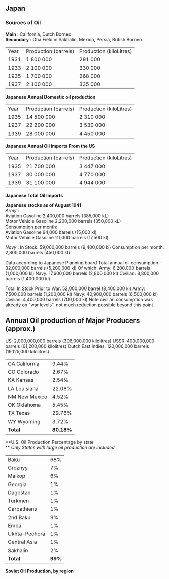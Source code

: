 ##  Japan 

###  Sources of Oil 

**Main** : California, Dutch Borneo  
**Secondary** : Oha Field in Sakhalin, Mexico, Persia, British Borneo

|      |                      |                         |
|------|----------------------|-------------------------|
| Year | Production (barrels) | Production (kiloLitres) |
| 1931 | 1 800 000            | 291 000                 |
| 1933 | 2 100 000            | 330 000                 |
| 1935 | 1 700 000            | 268 000                 |
| 1937 | 2 100 000            | 335 000                 |

**Japanese Annual Domestic oil production**

|      |                      |                         |
|------|----------------------|-------------------------|
| Year | Production (barrels) | Production (kiloLitres) |
| 1935 | 14 500 000           | 2 310 000               |
| 1937 | 22 200 000           | 3 530 000               |
| 1939 | 28 000 000           | 4 450 000               |

**Japanese Annual Oil Imports From the US**

|      |                      |                         |
|------|----------------------|-------------------------|
| Year | Production (barrels) | Production (kiloLitres) |
| 1935 | 21 700 000           | 3 447 000               |
| 1937 | 30 000 000           | 4 770 000               |
| 1939 | 31 100 000           | 4 944 000               |

**Japanese Total Oil Imports**

**Japanese stocks as of August 1941**  
*Army* :  
Aviation Gasoline 2,400,000 barrels (385,000 kL)  
Motor Vehicle Gasoline 2,200,000 barrels (350,000 kL)  
Consumption per month:  
Aviation Gasoline 94,000 barrels (15,000 kl)  
Motor Vehicle Gasoline 111,000 barrels (17,500 kl)  

*Navy* : In Stock: 59,000,000 barrels (9,400,000 kl) Consumption per
month: 2,800,000 barrels (450,000 kl)

Data according to Japanese Planning board Total annual oil consumption :
32,000,000 barrels (5,200,000 kl) Of which: Army: 6,200,000 barrels
(1,000,000 kl) Navy: 17,600,000 barrels (2,800,000 kl) Civilian:
8,800,000 barrels (1,400,000 kl)

Total In Stock Prior to War: 52,000,000 barrel (8,400,000 kl) Army:
7,500,000 barrels (1,200,000 kl) Navy: 40,900,000 barrels (6,500,000 kl)
Civilian: 4,400,000 barrels (700,000 kl) Note civilian consumption was
already on "war levels", not much reduction possible beyond this point

  

##    Annual Oil production of Major Producers (approx.) 

US: 2,000,000,000 barrels (306,000,000 kilolitres) USSR: 400,000,000
barrels (61,200,000 kilolitres) Dutch East Indies: 120,000,000 barrels
(19,125,000 kilolitres)

|               |            |
|---------------|------------|
| CA California | 9.44%      |
| CO Colorado   | 2.67%      |
| KA Kansas     | 2.54%      |
| LA Louisiana  | 22.08%     |
| NM New Mexico | 4.52%      |
| OK Oklahoma   | 5.45%      |
| TX Texas      | 29.76%     |
| WY Wyoming    | 3.72%      |
| **Total**     | **80.18%** |

**U.S. Oil Production Percentage by state  
** *Only States with large oil production are included*

|               |         |
|---------------|---------|
| Baku          | 68%     |
| Groznyy       | 7%      |
| Maikop        | 6%      |
| Georgia       | 1%      |
| Dagestan      | 1%      |
| Turkmen       | 1%      |
| Carpathians   | 1%      |
| 2nd Baku      | 9%      |
| Emba          | 1%      |
| Ukhta-Pechora | 1%      |
| Central Asia  | 1%      |
| Sakhalin      | 2%      |
| **Total**     | **99%** |

**Soviet Oil Production, by region**
